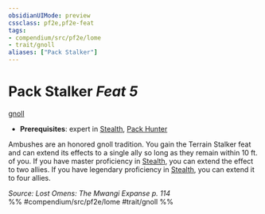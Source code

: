 ```yaml
---
obsidianUIMode: preview
cssclass: pf2e,pf2e-feat
tags:
- compendium/src/pf2e/lome
- trait/gnoll
aliases: ["Pack Stalker"]
---
```

# Pack Stalker  *Feat 5*  
[gnoll](../../Rules/traits/gnoll-b1.md)  

- **Prerequisites**: expert in [Stealth](../skills.md#Stealth), [Pack Hunter](pack-hunter-lome.md)

Ambushes are an honored gnoll tradition. You gain the Terrain Stalker feat and can extend its effects to a single ally so long as they remain within 10 ft. of you. If you have master proficiency in [Stealth](../skills.md#Stealth), you can extend the effect to two allies. If you have legendary proficiency in [Stealth](../skills.md#Stealth), you can extend it to four allies.

*Source: Lost Omens: The Mwangi Expanse p. 114*  
%% #compendium/src/pf2e/lome #trait/gnoll %%